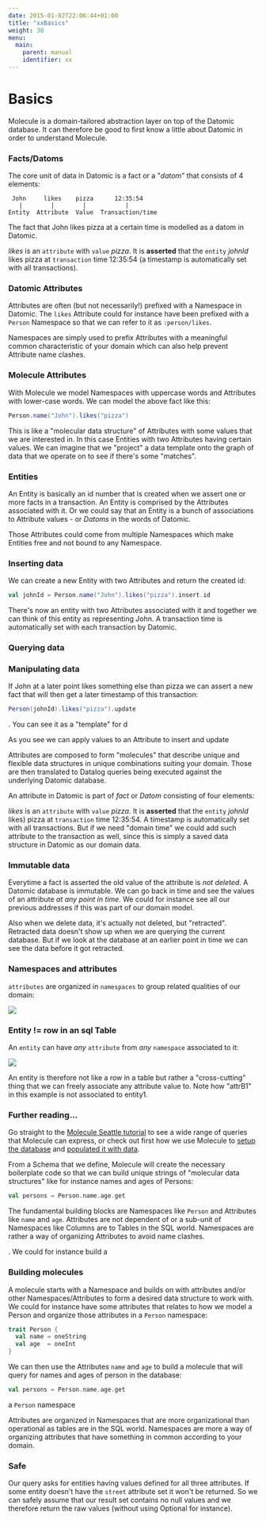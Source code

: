 ```yaml
---
date: 2015-01-02T22:06:44+01:00
title: "xxBasics"
weight: 30
menu:
  main:
    parent: manual
    identifier: xx
---
```


# Basics

Molecule is a domain-tailored abstraction layer on top of the Datomic database. It can therefore be good to first know a little about Datomic in order to understand Molecule.


### Facts/Datoms

The core unit of data in Datomic is a fact or a "_datom_" that consists of 4 elements:

```
 John     likes    pizza      12:35:54
   |        |        |           |
Entity  Attribute  Value  Transaction/time
```
The fact that John likes pizza at a certain time is modelled as a datom in Datomic.

_likes_ is an `attribute` with `value` _pizza_. It is **asserted** that the `entity` _johnId_ likes pizza at `transaction` time 12:35:54 (a timestamp is automatically set with all transactions). 

### Datomic Attributes

Attributes are often (but not necessarily!) prefixed with a Namespace in Datomic. The `likes` Attribute could for instance have been prefixed with a `Person` Namespace so that we can refer to it as `:person/likes`. 

Namespaces are simply used to prefix Attributes with a meaningful common characteristic of your domain which can also help prevent Attribute name clashes.

### Molecule Attributes

With Molecule we model Namespaces with uppercase words and Attributes with lower-case words. We can model the above fact like this:

```scala
Person.name("John").likes("pizza")
```
This is like a "molecular data structure" of Attributes with some values that we are interested in. In this case Entities with two Attributes having certain values. We can imagine that we "project" a data template onto the graph of data that we operate on to see if there's some "matches".

### Entities

An Entity is basically an id number that is created when we assert one or more facts in a transaction. An Entity is comprised by the Attributes associated with it. Or we could say that an Entity is a bunch of associations to Attribute values - or _Datoms_ in the words of Datomic.

Those Attributes could come from multiple Namespaces which make Entities free and not bound to any Namespace.

### Inserting data

We can create a new Entity with two Attributes and return the created id:

```scala
val johnId = Person.name("John").likes("pizza").insert.id
```

There's now an entity with two Attributes associated with it and together we can think of this entity as representing John. A transaction time is automatically set with each transaction by Datomic.

### Querying data





### Manipulating data

If John at a later point likes something else than pizza we can assert a new fact that will then get a later timestamp of this transaction:

```scala
Person(johnId).likes("pizza").update
```


. You can see it as a "template" for d





As you see we can apply values to an Attribute to insert and update 



Attributes are composed to form "molecules" that describe unique and flexible data structures in unique combinations suiting your domain. Those are then translated to Datalog queries being executed against the underlying Datomic database.

An attribute in Datomic is part of _fact_ or _Datom_ consisting of four elements:



_likes_ is an `attribute` with `value` _pizza_. It is **asserted** that the `entity` _johnId_ likes) pizza at `transaction` time 12:35:54. A timestamp is automatically set with all transactions. But if we need "domain time" we could add such attribute to the transaction as well, since this is simply a saved data structure in Datomic as our domain data.

### Immutable data

Everytime a fact is asserted the old value of the attribute is _not deleted_. A Datomic database is immutable. We can go back in time and see the values of an attribute _at any point in time_. We could for instance see all our previous addresses if this was part of our domain model.

Also when we delete data, it's actually not deleted, but "retracted". Retracted data doesn't show up when we are querying the current database. But if we look at the database at an earlier point in time we can see the data before it got retracted.

### Namespaces and attributes

`attributes` are organized in `namespaces` to group related qualities of our domain:
 
![](/img/DatomicElements1.png)

### Entity != row in an sql Table

An `entity` can have _any_ `attribute` from _any_ `namespace` associated to it:

![](/img/DatomicElements2.png)

An entity is therefore not like a row in a table but rather a "cross-cutting" thing that we can freely associate any attribute value to. Note how "attrB1" in this example is not associated to entity1.



### Further reading...

Go straight to the [Molecule Seattle tutorial][tutorial] to see a wide range of
 queries that Molecule can express, or check out first how we use Molecule to 
 [setup the database][setup] and [populated it with data][populate].
 
 
[setup]: https://github.com/scalamolecule/wiki/Setup-a-Datomic-database
[populate]: https://github.com/scalamolecule/wiki/Populate-the-database
[tutorial]: https://github.com/scalamolecule/wiki/Molecule-Seattle-tutorial





From a Schema that we define, Molecule will create the necessary boilerplate code so that we can build unique strings of "molecular data structures" like for instance names and ages of Persons:

```scala
val persons = Person.name.age.get
```
The fundamental building blocks are Namespaces like `Person` and Attributes like `name` and `age`. Attributes are not dependent of or a sub-unit of Namespaces like Columns are to Tables in the SQL world. Namespaces are rather a way of organizing Attributes to avoid name clashes.


. We could for instance build a 


### Building molecules

A molecule starts with a Namespace and builds on with attributes and/or other Namespaces/Attributes to form a desired data structure to work with. We could for instance have some attributes that relates to how we model a Person and organize those attributes in a `Person` namespace:

```scala
trait Person {
  val name = oneString
  val age  = oneInt
}
```

We can then use the Attributes `name` and `age` to build a molecule that will query for names and ages of person in the database:


```scala
val persons = Person.name.age.get
```




a `Person` namespace



Attributes are organized in Namespaces that are more organizational than operational as tables are in the SQL world. Namespaces are more a way of organizing attributes that have something in common according to your domain.





### Safe

Our query asks for entities having values defined for all three attributes. If some entity doesn't have the `street` attribute set it won't be returned. So we can safely assume that our result set contains no null values and we therefore return the raw values (without using Optional for instance).